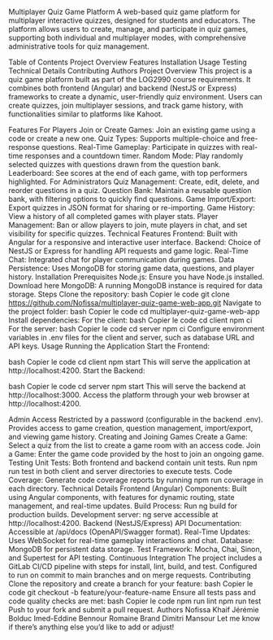 Multiplayer Quiz Game Platform
A web-based quiz game platform for multiplayer interactive quizzes, designed for students and educators. The platform allows users to create, manage, and participate in quiz games, supporting both individual and multiplayer modes, with comprehensive administrative tools for quiz management.

Table of Contents
Project Overview
Features
Installation
Usage
Testing
Technical Details
Contributing
Authors
Project Overview
This project is a quiz game platform built as part of the LOG2990 course requirements. It combines both frontend (Angular) and backend (NestJS or Express) frameworks to create a dynamic, user-friendly quiz environment. Users can create quizzes, join multiplayer sessions, and track game history, with functionalities similar to platforms like Kahoot.

Features
For Players
Join or Create Games: Join an existing game using a code or create a new one.
Quiz Types: Supports multiple-choice and free-response questions.
Real-Time Gameplay: Participate in quizzes with real-time responses and a countdown timer.
Random Mode: Play randomly selected quizzes with questions drawn from the question bank.
Leaderboard: See scores at the end of each game, with top performers highlighted.
For Administrators
Quiz Management: Create, edit, delete, and reorder questions in a quiz.
Question Bank: Maintain a reusable question bank, with filtering options to quickly find questions.
Game Import/Export: Export quizzes in JSON format for sharing or re-importing.
Game History: View a history of all completed games with player stats.
Player Management: Ban or allow players to join, mute players in chat, and set visibility for specific quizzes.
Technical Features
Frontend: Built with Angular for a responsive and interactive user interface.
Backend: Choice of NestJS or Express for handling API requests and game logic.
Real-Time Chat: Integrated chat for player communication during games.
Data Persistence: Uses MongoDB for storing game data, questions, and player history.
Installation
Prerequisites
Node.js: Ensure you have Node.js installed. Download here
MongoDB: A running MongoDB instance is required for data storage.
Steps
Clone the repository:
bash
Copier le code
git clone https://github.com/Nofissa/multiplayer-quiz-game-web-app.git
Navigate to the project folder:
bash
Copier le code
cd multiplayer-quiz-game-web-app
Install dependencies:
For the client:
bash
Copier le code
cd client
npm ci
For the server:
bash
Copier le code
cd server
npm ci
Configure environment variables in .env files for the client and server, such as database URL and API keys.
Usage
Running the Application
Start the Frontend:

bash
Copier le code
cd client
npm start
This will serve the application at http://localhost:4200.
Start the Backend:

bash
Copier le code
cd server
npm start
This will serve the backend at http://localhost:3000.
Access the platform through your web browser at http://localhost:4200.

Admin Access
Restricted by a password (configurable in the backend .env).
Provides access to game creation, question management, import/export, and viewing game history.
Creating and Joining Games
Create a Game: Select a quiz from the list to create a game room with an access code.
Join a Game: Enter the game code provided by the host to join an ongoing game.
Testing
Unit Tests: Both frontend and backend contain unit tests.
Run npm run test in both client and server directories to execute tests.
Code Coverage: Generate code coverage reports by running npm run coverage in each directory.
Technical Details
Frontend (Angular)
Components: Built using Angular components, with features for dynamic routing, state management, and real-time updates.
Build Process:
Run ng build for production builds.
Development server: ng serve accessible at http://localhost:4200.
Backend (NestJS/Express)
API Documentation: Accessible at /api/docs (OpenAPI/Swagger format).
Real-Time Updates: Uses WebSocket for real-time gameplay interactions and chat.
Database: MongoDB for persistent data storage.
Test Framework: Mocha, Chai, Sinon, and Supertest for API testing.
Continuous Integration
The project includes a GitLab CI/CD pipeline with steps for install, lint, build, and test. Configured to run on commit to main branches and on merge requests.
Contributing
Clone the repository and create a branch for your feature:
bash
Copier le code
git checkout -b feature/your-feature-name
Ensure all tests pass and code quality checks are met:
bash
Copier le code
npm run lint
npm run test
Push to your fork and submit a pull request.
Authors
Nofissa Khaif
Jérémie Bolduc
Imed-Eddine Bennour
Romaine Brand
Dimitri Mansour
Let me know if there’s anything else you’d like to add or adjust!
